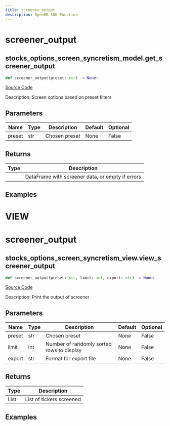 ```yaml
---
title: screener_output
description: OpenBB SDK Function
---
```

# screener_output

## stocks_options_screen_syncretism_model.get_screener_output

```python
def screener_output(preset: str) -> None:
```
[Source Code](https://github.com/OpenBB-finance/OpenBBTerminal/tree/main/openbb_terminal/stocks/options/screen/syncretism_model.py#L158)

Description: Screen options based on preset filters

## Parameters

| Name | Type | Description | Default | Optional |
| ---- | ---- | ----------- | ------- | -------- |
| preset | str | Chosen preset | None | False |

## Returns

| Type | Description |
| ---- | ----------- |
|  | DataFrame with screener data, or empty if errors |

## Examples




# VIEW

# screener_output

## stocks_options_screen_syncretism_view.view_screener_output

```python
def screener_output(preset: str, limit: int, export: str) -> None:
```
[Source Code](https://github.com/OpenBB-finance/OpenBBTerminal/tree/main/openbb_terminal/stocks/options/screen/syncretism_view.py#L58)

Description: Print the output of screener

## Parameters

| Name | Type | Description | Default | Optional |
| ---- | ---- | ----------- | ------- | -------- |
| preset | str | Chosen preset | None | False |
| limit | int | Number of randomly sorted rows to display | None | False |
| export | str | Format for export file | None | False |

## Returns

| Type | Description |
| ---- | ----------- |
| List | List of tickers screened |

## Examples

